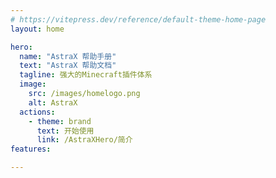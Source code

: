 ```yaml
---
# https://vitepress.dev/reference/default-theme-home-page
layout: home

hero:
  name: "AstraX 帮助手册"
  text: "AstraX 帮助文档"
  tagline: 强大的Minecraft插件体系
  image:
    src: /images/homelogo.png
    alt: AstraX
  actions:
    - theme: brand
      text: 开始使用
      link: /AstraXHero/简介
features:

---
```


<style>
.VPHomeHero .image-container {
  filter: drop-shadow(0 0 30px rgba(0, 128, 255, 0.5));
}

/* 首页响应式样式 */
@media (max-width: 960px) {
  .VPHomeHero .container {
    flex-direction: column !important;
  }
  
  .VPHomeHero .image {
    margin: 0 auto !important;
  }
  
  /* 确保Logo居中显示 */
  .VPHomeHero .image-container {
    display: flex !important;
    justify-content: center !important;
    align-items: center !important;
    width: 100% !important;
  }
}

@media (max-width: 640px) {
  .VPHomeHero .name,
  .VPHomeHero .text {
    font-size: 1.5rem !important;
  }
  
  /* 确保Logo居中显示 */
  .VPHomeHero .image-container {
    display: flex !important;
    justify-content: center !important;
    align-items: center !important;
    width: 100% !important;
  }
}

@media (max-width: 420px) {
  .VPHomeHero .name,
  .VPHomeHero .text {
    font-size: 1.2rem !important;
  }
  
  .VPHomeHero .image-container {
    transform: scale(0.8);
    display: flex !important;
    justify-content: center !important;
    align-items: center !important;
    width: 100% !important;
    margin: 0 auto !important;
  }
}
</style>